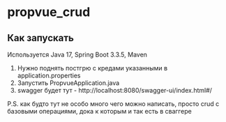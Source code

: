 # propvue_crud

## Как запускать

Используется Java 17, Spring Boot 3.3.5, Maven

1. Нужно поднять постгрю с кредами указанными в application.properties
2. Запустить PropvueApplication.java
3. swagger будет тут - http://localhost:8080/swagger-ui/index.html#/


P.S. как будто тут не особо много чего можно написать, просто crud с базовыми операциями, дока к которым и так есть в сваггере